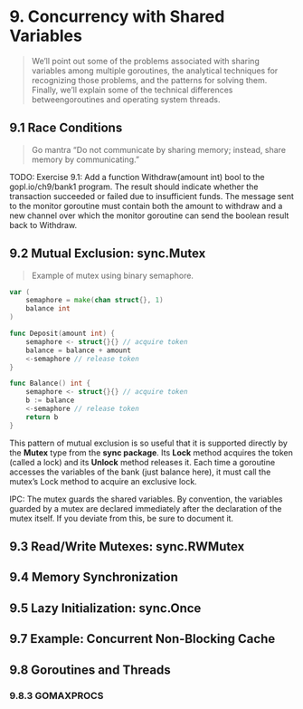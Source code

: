 # 9. Concurrency with Shared Variables

> We’ll point out some of the problems associated with sharing variables among multiple goroutines,
> the analytical techniques for recognizing those problems, and the patterns for solving them.
> Finally, we’ll explain some of the technical differences betweengoroutines and operating system threads.

## 9.1 Race Conditions

> Go mantra “Do not communicate by sharing memory; instead, share memory by communicating.”

TODO: Exercise 9.1: Add a function Withdraw(amount int) bool to the gopl.io/ch9/bank1 program.
The result should indicate whether the transaction succeeded or failed due to insufficient funds.
The message sent to the monitor goroutine must contain both the amount to withdraw
and a new channel over which the monitor goroutine can send the boolean result back to Withdraw.

## 9.2 Mutual Exclusion: sync.Mutex

> Example of mutex using binary semaphore.

```go
var (
    semaphore = make(chan struct{}, 1)
    balance int
)

func Deposit(amount int) {
    semaphore <- struct{}{} // acquire token
    balance = balance + amount
    <-semaphore // release token
}

func Balance() int {
    semaphore <- struct{}{} // acquire token
    b := balance
    <-semaphore // release token
    return b
}
```

This pattern of mutual exclusion is so useful that it is supported directly by the **Mutex** type from the **sync package**.
Its **Lock** method acquires the token (called a lock) and its **Unlock** method releases it.
Each time a goroutine accesses the variables of the bank (just balance here), it must call the mutex’s Lock method to acquire an exclusive lock.

IPC: The mutex guards the shared variables. By convention, the variables guarded by a mutex are declared immediately after the declaration of the mutex itself. If you deviate from this, be sure to document it.

## 9.3 Read/Write Mutexes: sync.RWMutex

## 9.4 Memory Synchronization

## 9.5 Lazy Initialization: sync.Once

## 9.7 Example: Concurrent Non-Blocking Cache

## 9.8 Goroutines and Threads

### 9.8.3 GOMAXPROCS

